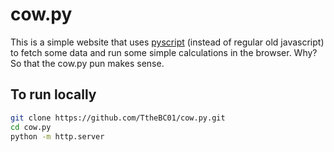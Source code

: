 # cow.py

This is a simple website that uses [pyscript](https://pyscript.net/) (instead of regular old javascript) to fetch some data and run some simple calculations in the browser. Why? So that the cow.py pun makes sense. 

## To run locally

```sh
git clone https://github.com/TtheBC01/cow.py.git
cd cow.py
python -m http.server
```